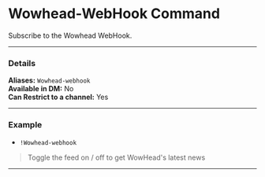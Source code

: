 # Wowhead-WebHook Command

Subscribe to the Wowhead WebHook.
***
### Details

**Aliases:** `Wowhead-webhook`  
**Available in DM:** No   
**Can Restrict to a channel:** Yes
***
### Example

* `!Wowhead-webhook`
> Toggle the feed on / off to get WowHead's latest news
***

